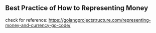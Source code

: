 ## Best Practice of How to Representing Money

check for reference: https://golangprojectstructure.com/representing-money-and-currency-go-code/

